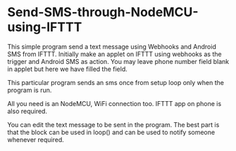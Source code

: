 # Send-SMS-through-NodeMCU-using-IFTTT

This simple program send a text message using Webhooks and Android SMS from IFTTT.
Initially make an applet on IFTTT using webhooks as the trigger and Android SMS as action. You may leave phone number field blank in applet but here we have filled the field.

This particular program sends an sms once from setup loop only when the program is run.

All you need is an NodeMCU, WiFi connection too. IFTTT app on phone is also required.

You can edit the text message to be sent in the program. The best part is that the block can be used in loop() and can be used to notify someone whenever required. 

